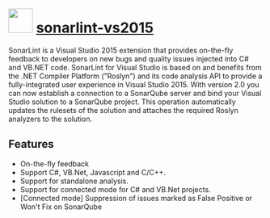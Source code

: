 # <img src="https://cdn.jsdelivr.net/gh/chocolatey-community/chocolatey-coreteampackages@9d190bd5283df93c69ff06df0b78a289af483aa2/icons/sonarlint-vs2015.png" width="48" height="48"/> [sonarlint-vs2015](https://chocolatey.org/packages/sonarlint-vs2015)


SonarLint is a Visual Studio 2015 extension that provides on-the-fly feedback to developers on new bugs and quality issues injected into C# and VB.NET code. SonarLint for Visual Studio is based on and benefits from the .NET Compiler Platform ("Roslyn") and its code analysis API to provide a fully-integrated user experience in Visual Studio 2015. With version 2.0 you can now establish a connection to a SonarQube server and bind your Visual Studio solution to a SonarQube project. This operation automatically updates the rulesets of the solution and attaches the required Roslyn analyzers to the solution.


## Features

- On-the-fly feedback
- Support C#, VB.Net, Javascript and C/C++.
- Support for standalone analysis.
- Support for connected mode for C# and VB.Net projects.
- [Connected mode] Suppression of issues marked as False Positive or Won't Fix on SonarQube
